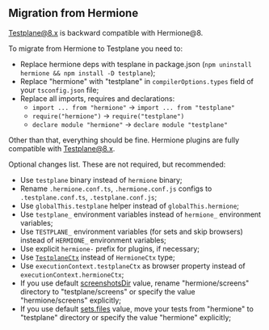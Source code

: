 ## Migration from Hermione

<!-- DOCTOC SKIP -->

Testplane@8.x is backward compatible with Hermione@8.

To migrate from Hermione to Testplane you need to:
- Replace hermione deps with tesplane in package.json (`npm uninstall hermione && npm install -D testplane`);
- Replace "hermione" with "testplane" in `compilerOptions.types` field of your `tsconfig.json` file;
- Replace all imports, requires and declarations:
  - `import ... from "hermione"` -> `import ... from "testplane"`
  - `require("hermione")` -> `require("testplane")`
  - `declare module "hermione"` -> `declare module "testplane"`

Other than that, everything should be fine. Hermione plugins are fully compatible with Testplane@8.x.

Optional changes list. These are not required, but recommended:
- Use `testplane` binary instead of `hermione` binary;
- Rename `.hermione.conf.ts`, `.hermione.conf.js` configs to `.testplane.conf.ts`, `.testplane.conf.js`;
- Use `globalThis.testplane` helper instead of `globalThis.hermione`;
- Use `testplane_` environment variables instead of `hermione_` environment variables;
- Use `TESTPLANE_` environment variables (for sets and skip browsers) instead of `HERMIONE_` environment variables;
- Use explicit `hermione-` prefix for plugins, if necessary;
- Use [`TestplaneCtx`](./typescript.md#testplanectx-typings) instead of `HermioneCtx` type;
- Use `executionContext.testplaneCtx` as browser property instead of `executionContext.hermioneCtx`;
- If you use default [screenshotsDir](./config.md#screenshotsdir) value, rename "hermione/screens" directory to "testplane/screens" or specify the value "hermione/screens" explicitly;
- If you use default [sets.files](./config.md#sets) value, move your tests from "hermione" to "testplane" directory or specify the value "hermione" explicitly;
